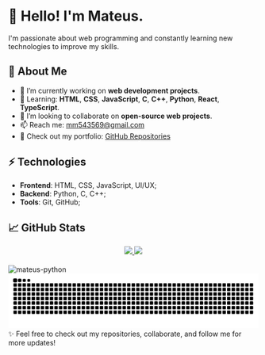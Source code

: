 # 👋 Hello! I'm Mateus.

I'm passionate about web programming and constantly learning new technologies to improve my skills.

## 🚀 About Me
- 🔭 I’m currently working on **web development projects**.
- 🌱 Learning: **HTML**, **CSS**, **JavaScript**, **C**, **C++**, **Python**, **React**, **TypeScript**.
- 👯 I’m looking to collaborate on **open-source web projects**.
- 📫 Reach me: mm543569@gmail.com
- 💼 Check out my portfolio: [GitHub Repositories](https://github.com/mateus0205?tab=repositories)

## ⚡ Technologies
- **Frontend**: HTML, CSS, JavaScript, UI/UX;
- **Backend**: Python, C, C++;
- **Tools**: Git, GitHub;

## 📈 GitHub Stats
<div align="center">
  <a href="https://github.com/mateus0205">
    <img height="150em" src="https://github-readme-stats.vercel.app/api?username=mateus0205&count_private=true&include_all_commits=true&show_icons=true&theme=dracula&hide_border=false&show_owner=true" />
    <img height="150em" src="https://github-readme-stats.vercel.app/api/top-langs/?username=mateus0205&count_private=true&include_all_commits=true&hide_border=false&layout=compact" />
  </a>
</div>

<div style="display: inline_block"><br>
  <img align="center" alt="mateus-python" height="70" width="90" src="https://cdn.jsdelivr.net/gh/devicons/devicon@latest/icons/python/python-original-wordmark.svg" />
</div>
<img src="https://raw.githubusercontent.com/mateus0205/mateus0205/output/snake.svg" alt="Snake animation" />
✨ Feel free to check out my repositories, collaborate, and follow me for more updates!
